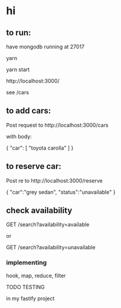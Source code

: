 # hi

## to run:

have mongodb running at 27017

yarn

yarn start

http://localhost:3000/

see /cars

## to add cars:
Post request to http://localhost:3000/cars

with body:

{
    "car": [
        "toyota carolla"
    ]
}

## to reserve car:
Post re to http://localhost:3000/reserve

{
    "car":"grey sedan",
    "status":"unavailable"
}

## check availability
GET /search?availability=available

or

GET /search?availability=unavailable

### implementing
hook,
map, 
reduce,
filter 

TODO TESTING

in my fastify project
